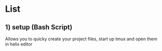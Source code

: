# List
## 1) setup (Bash Script)
Allows you to quicky create your project files, start up tmux and open them in helix editor
